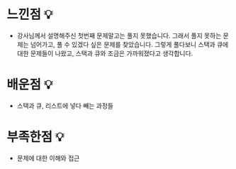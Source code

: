 # 느낀점 💡

- 강사님께서 설명해주신 첫번째 문제말고는 풀지 못했습니다. 그래서 풀지 못하는 문제는 넘어가고, 풀 수 있겠다 싶은 문제를 찾았습니다.
  그렇게 풀다보니 스택과 큐에 대한 문제들이 나왔고, 스택과 큐와 조금은 가까워졌다고 생각합니다.

# 배운점 💡

- 스택과 큐, 리스트에 넣다 빼는 과정들

# 부족한점 💡

- 문제에 대한 이해와 접근
